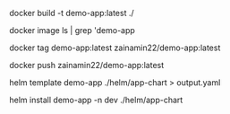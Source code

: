 docker build -t demo-app:latest ./

docker image ls | grep 'demo-app

docker tag demo-app:latest zainamin22/demo-app:latest 

docker push zainamin22/demo-app:latest 

helm template demo-app ./helm/app-chart > output.yaml

helm install demo-app -n dev ./helm/app-chart
